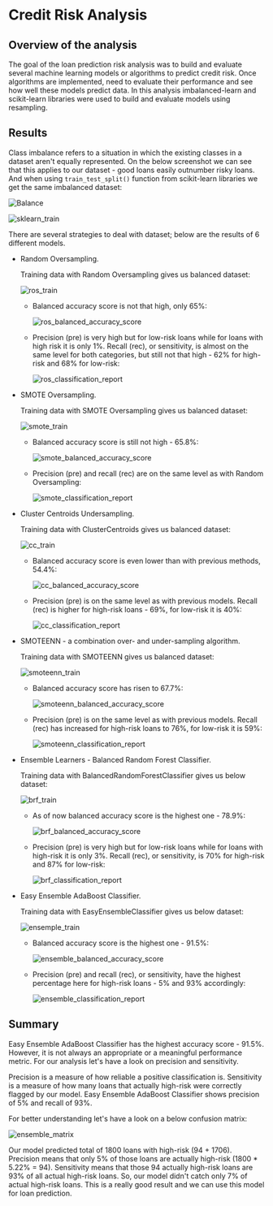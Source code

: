 # Credit Risk Analysis

## Overview of the analysis

The goal of the loan prediction risk analysis was to build and evaluate several machine learning models or algorithms to predict credit risk. Once algorithms are implemented, need to evaluate their performance and see how well these models predict data. In this analysis imbalanced-learn and scikit-learn libraries were used to build and evaluate models using resampling.

## Results

Class imbalance refers to a situation in which the existing classes in a dataset aren't equally represented. On the below screenshot we can see that this applies to our dataset - good loans easily outnumber risky loans. And when using `train_test_split()` function from scikit-learn libraries we get the same imbalanced dataset:

![Balance](Resources/Balance.png)

![sklearn_train](Resources/sklearn_train.png)

There are several strategies to deal with dataset; below are the results of 6 different models.

* Random Oversampling.

    Training data with Random Oversampling gives us balanced dataset:

    ![ros_train](Resources/ros_train.png)

    - Balanced accuracy score is not that high, only 65%:

        ![ros_balanced_accuracy_score](Resources/ros_balanced_accuracy_score.png)

    - Precision (pre) is very high but for low-risk loans while for loans with high risk it is only 1%. Recall (rec), or sensitivity, is almost on the same level for both categories, but still not that high - 62% for high-risk and 68% for low-risk:

        ![ros_classification_report](Resources/ros_classification_report.png)

* SMOTE Oversampling.

    Training data with SMOTE Oversampling gives us balanced dataset:

    ![smote_train](Resources/smote_train.png)

    - Balanced accuracy score is still not high - 65.8%:

        ![smote_balanced_accuracy_score](Resources/smote_balanced_accuracy_score.png)

    - Precision (pre) and recall (rec) are on the same level as with Random Oversampling:

        ![smote_classification_report](Resources/smote_classification_report.png)

* Cluster Centroids Undersampling.

    Training data with ClusterCentroids gives us balanced dataset:

    ![cc_train](Resources/cc_train.png)

    - Balanced accuracy score is even lower than with previous methods, 54.4%:

        ![cc_balanced_accuracy_score](Resources/cc_balanced_accuracy_score.png)

    - Precision (pre) is on the same level as with previous models. Recall (rec) is higher for high-risk loans - 69%, for low-risk it is 40%:

        ![cc_classification_report](Resources/cc_classification_report.png)

* SMOTEENN - a combination over- and under-sampling algorithm.

    Training data with SMOTEENN gives us balanced dataset:

    ![smoteenn_train](Resources/smoteenn_train.png)

    - Balanced accuracy score has risen to 67.7%:

        ![smoteenn_balanced_accuracy_score](Resources/smoteenn_balanced_accuracy_score.png)

    - Precision (pre) is on the same level as with previous models. Recall (rec) has increased for high-risk loans to 76%, for low-risk it is 59%:

        ![smoteenn_classification_report](Resources/smoteenn_classification_report.png)

* Ensemble Learners - Balanced Random Forest Classifier.

    Training data with BalancedRandomForestClassifier gives us below dataset:

    ![brf_train](Resources/brf_train.png)

    - As of now balanced accuracy score is the highest one - 78.9%:

        ![brf_balanced_accuracy_score](Resources/brf_balanced_accuracy_score.png)

    - Precision (pre) is very high but for low-risk loans while for loans with high-risk it is only 3%. Recall (rec), or sensitivity, is 70% for high-risk and 87% for low-risk:

        ![brf_classification_report](Resources/brf_classification_report.png)

* Easy Ensemble AdaBoost Classifier.

    Training data with EasyEnsembleClassifier gives us below dataset:

    ![ensemple_train](Resources/ensemple_train.png)

    - Balanced accuracy score is the highest one - 91.5%:

        ![ensemble_balanced_accuracy_score](Resources/ensemble_balanced_accuracy_score.png)

    - Precision (pre) and recall (rec), or sensitivity, have the highest percentage here for high-risk loans - 5% and 93% accordingly:

        ![ensemble_classification_report](Resources/ensemble_classification_report.png)

## Summary

Easy Ensemble AdaBoost Classifier has the highest accuracy score - 91.5%. However, it is not always an appropriate or a meaningful performance metric. For our analysis let's have a look on precision and sensitivity.

Precision is a measure of how reliable a positive classification is. Sensitivity is a measure of how many loans that actually high-risk were correctly flagged by our model. Easy Ensemble AdaBoost Classifier shows precision of 5% and recall of 93%.

For better understanding let's have a look on a below confusion matrix:

![ensemble_matrix](Resources/ensemble_matrix.png)

Our model predicted total of 1800 loans with high-risk (94 + 1706). Precision means that only 5% of those loans are actually high-risk (1800 * 5.22% = 94). Sensitivity means that those 94 actually high-risk loans are 93% of all actual high-risk loans. So, our model didn't catch only 7% of actual high-risk loans. This is a really good result and we can use this model for loan prediction.